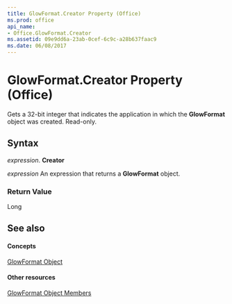 ```yaml
---
title: GlowFormat.Creator Property (Office)
ms.prod: office
api_name:
- Office.GlowFormat.Creator
ms.assetid: 09e9dd6a-23ab-0cef-6c9c-a28b637faac9
ms.date: 06/08/2017
---
```



# GlowFormat.Creator Property (Office)

Gets a 32-bit integer that indicates the application in which the **GlowFormat** object was created. Read-only.


## Syntax

 _expression_. **Creator**

 _expression_ An expression that returns a **GlowFormat** object.


### Return Value

Long


## See also


#### Concepts


[GlowFormat Object](glowformat-object-office.md)
#### Other resources


[GlowFormat Object Members](glowformat-members-office.md)

